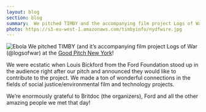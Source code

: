 ```yaml
---
layout: blog
section: blog
summary:  We pitched TIMBY and the accompanying film project Logs of War at the Good Pitch New York.
photo: https://s3-eu-west-1.amazonaws.com/timbyinfo/nydfwire.jpg
---
```


![Ebola](https://s3-eu-west-1.amazonaws.com/timbyinfo/nydfwire.jpg) We pitched TIMBY (and it’s accompanying film project Logs of War (@logsofwar) at the [Good Pitch New York](https://goodpitch.org/events/gpny2014)!

We were ecstatic when Louis Bickford from the Ford Foundation stood up in the audience right after our pitch and announced they would like to contribute to the project.  We made a ton of wonderful connections in the fields of social justice/environmental film and technology projects.

We’re enormously grateful to Britdoc (the organizers), Ford and all the other amazing people we met that day!
